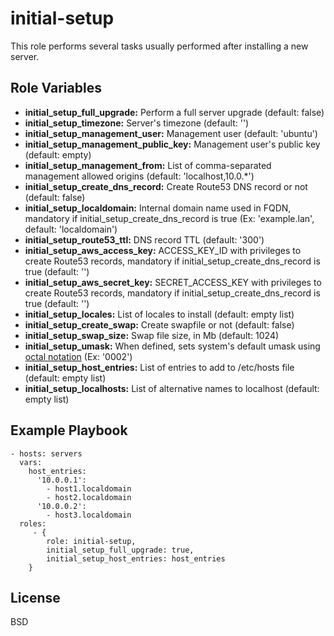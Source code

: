 initial-setup
=============

This role performs several tasks usually performed after installing a new server.

Role Variables
--------------

* **initial_setup_full_upgrade:** Perform a full server upgrade (default: false)
* **initial_setup_timezone:** Server's timezone (default: '')
* **initial_setup_management_user:** Management user (default: 'ubuntu')
* **initial_setup_management_public_key:** Management user's public key (default: empty)
* **initial_setup_management_from:** List of comma-separated management allowed origins (default: 'localhost,10.0.*')
* **initial_setup_create_dns_record:** Create Route53 DNS record or not (default: false)
* **initial_setup_localdomain:** Internal domain name used in FQDN, mandatory if initial_setup_create_dns_record is true (Ex: 'example.lan', default: 'localdomain')
* **initial_setup_route53_ttl:** DNS record TTL (default: '300')
* **initial_setup_aws_access_key:** ACCESS_KEY_ID with privileges to create Route53 records, mandatory if initial_setup_create_dns_record is true (default: '')
* **initial_setup_aws_secret_key:** SECRET_ACCESS_KEY with privileges to create Route53 records, mandatory if initial_setup_create_dns_record is true (default: '')
* **initial_setup_locales:** List of locales to install (default: empty list)
* **initial_setup_create_swap:** Create swapfile or not (default: false)
* **initial_setup_swap_size:** Swap file size, in Mb (default: 1024)
* **initial_setup_umask:** When defined, sets system's default umask using [octal notation](https://en.wikipedia.org/wiki/Umask#Setting_the_mask_using_octal_notation) (Ex: '0002')
* **initial_setup_host_entries:** List of entries to add to /etc/hosts file (default: empty list)
* **initial_setup_localhosts:** List of alternative names to localhost (default: empty list)

Example Playbook
----------------

    - hosts: servers
      vars:
        host_entries:
          '10.0.0.1':
            - host1.localdomain
            - host2.localdomain
          '10.0.0.2':
            - host3.localdomain
      roles:
         - {
            role: initial-setup,
            initial_setup_full_upgrade: true,
            initial_setup_host_entries: host_entries
        }

License
-------

BSD
